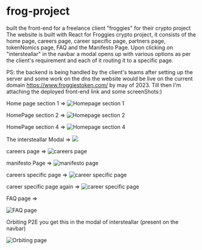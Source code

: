 # frog-project
built the front-end for a freelance client "froggies" for their crypto project 
The website is built with React for Froggies crypto project, it consists of the home page, careers page, career specific page, partners page, tokenNomics page, FAQ and the Manifesto Page.
Upon clicking on "intersteallar" in the navbar a modal opens up with various options as per the client's requirement and each of it routing it to a specific page.

PS: the backend is being handled by the client's teams after setting up the server and some work on the dns the website would be live on the current domain https://www.froggiestoken.com/  by may of 2023.
Till then I'm attaching the deployed front-end link and some screenShots:) 

Home page section 1 =>
![Homepage section 1](https://res.cloudinary.com/dqouqf5rl/image/upload/v1674814068/frogHome1_uoeue1.jpg)



HomePage section 2 => 
![Homepage section 2](https://res.cloudinary.com/dqouqf5rl/image/upload/v1674815068/homesec2_wwb3yr.jpg)



HomePage section 4 => 
![Homepage section 4](https://res.cloudinary.com/dqouqf5rl/image/upload/v1674815067/home4_v68um1.jpg)



The intersteallar Modal => 
<img src="https://res.cloudinary.com/dqouqf5rl/image/upload/v1674816856/YouCut_20230127_162017266_obbm9i.gif">



careers page =>
![careers page](https://res.cloudinary.com/dqouqf5rl/image/upload/v1674815066/careers_uju68u.jpg)



manifesto Page => 
![manifesto page](https://res.cloudinary.com/dqouqf5rl/image/upload/v1674815063/manifesto_tops8z.jpg)




careers specific page =>
![career specific page](https://res.cloudinary.com/dqouqf5rl/image/upload/v1674815137/carerspec1_bovxkn.jpg)



career specific page again =>
![career specific page](https://res.cloudinary.com/dqouqf5rl/image/upload/v1674815138/carerspec2_lyiqsj.jpg)


FAQ page => 

![FAQ page](https://res.cloudinary.com/dqouqf5rl/image/upload/v1674815136/faq_zhfngj.jpg)



Orbiting P2E you get this in the modal of intersteallar (present on the navbar)

![Orbiting page](https://res.cloudinary.com/dqouqf5rl/image/upload/v1674815068/p2e_faapql.jpg)








